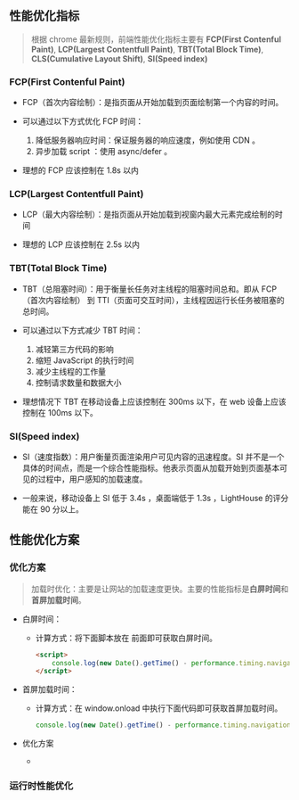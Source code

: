 ## 性能优化指标

> 根据 chrome 最新规则，前端性能优化指标主要有 **FCP(First Contenful Paint)**, **LCP(Largest Contentfull Paint)**, **TBT(Total Block Time)**, **CLS(Cumulative Layout Shift)**, **SI(Speed index)**


### FCP(First Contenful Paint)

- FCP（首次内容绘制）：是指页面从开始加载到页面绘制第一个内容的时间。

- 可以通过以下方式优化 FCP 时间：

  1. 降低服务器响应时间：保证服务器的响应速度，例如使用 CDN 。
  2. 异步加载 script ：使用 async/defer 。

- 理想的 FCP 应该控制在 1.8s 以内


### LCP(Largest Contentfull Paint)

- LCP（最大内容绘制）：是指页面从开始加载到视窗内最大元素完成绘制的时间

- 理想的 LCP 应该控制在 2.5s 以内

### TBT(Total Block Time)

- TBT（总阻塞时间）：用于衡量长任务对主线程的阻塞时间总和。即从 FCP（首次内容绘制） 到 TTI（页面可交互时间），主线程因运行长任务被阻塞的总时间。

- 可以通过以下方式减少 TBT 时间：

  1. 减轻第三方代码的影响
  2. 缩短 JavaScript 的执行时间
  3. 减少主线程的工作量
  4. 控制请求数量和数据大小

- 理想情况下 TBT 在移动设备上应该控制在 300ms 以下，在 web 设备上应该控制在 100ms 以下。

### SI(Speed index)

- SI（速度指数）：用户衡量页面渲染用户可见内容的迅速程度。SI 并不是一个具体的时间点，而是一个综合性能指标。他表示页面从加载开始到页面基本可见的过程中，用户感知的加载速度。

- 一般来说，移动设备上 SI 低于 3.4s ，桌面端低于 1.3s ，LightHouse 的评分能在 90 分以上。


## 性能优化方案

### 优化方案

> 加载时优化：主要是让网站的加载速度更快。主要的性能指标是**白屏时间**和**首屏加载时间**。

- 白屏时间：

  - 计算方式：将下面脚本放在 </head> 前面即可获取白屏时间。

    ```html
    <script>
        console.log(new Date().getTime() - performance.timing.navigationStart)
    </script>
    ```

- 首屏加载时间：

  - 计算方式：在 window.onload 中执行下面代码即可获取首屏加载时间。

    ```js
    console.log(new Date().getTime() - performance.timing.navigationStart)
    ```

- 优化方案

  - 


### 运行时性能优化
